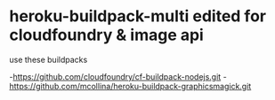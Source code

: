 # heroku-buildpack-multi edited for cloudfoundry & image api


use these buildpacks



  -https://github.com/cloudfoundry/cf-buildpack-nodejs.git
  -https://github.com/mcollina/heroku-buildpack-graphicsmagick.git

